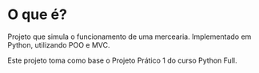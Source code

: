 # O que é?
Projeto que simula o funcionamento de uma mercearia. Implementado em Python, utilizando POO e MVC.

Este projeto toma como base o Projeto Prático 1 do curso Python Full.
